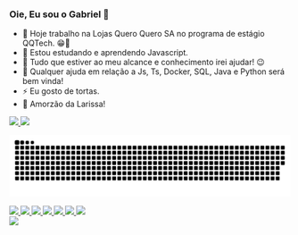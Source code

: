 ### Oie, Eu sou o Gabriel 👋

- 🔭 Hoje trabalho na Lojas Quero Quero SA no programa de estágio QQTech. 😁🐣
- 🌱 Estou estudando e aprendendo Javascript.
- 👯 Tudo que estiver ao meu alcance e conhecimento irei ajudar! 😉
- 🤔 Qualquer ajuda em relação a Js, Ts, Docker, SQL, Java e Python será bem vinda! 
- ⚡ Eu gosto de tortas. 
- 🧡 Amorzão da Larissa!
<div>
<a href="https://github.com/seu-usuário-aqui">
<img height="180em" src="https://github-readme-stats.vercel.app/api/top-langs/?username=Gabryellows&layout=compact&langs_count=7&theme=dracula"/>
<img height="180em" src="https://github-readme-stats.vercel.app/api?username=Gabryellows&show_icons=true&theme=dracula&include_all_commits=true&count_private=true"/>
</div>
  
 ![Snake animation](https://github.com/Gabryellows/Gabryellows/blob/output/github-contribution-grid-snake.svg)

  <div>
  <img height="50em" src="https://cdn.jsdelivr.net/gh/devicons/devicon/icons/javascript/javascript-original.svg" />
  
  <img height="50em" src="https://cdn.jsdelivr.net/gh/devicons/devicon/icons/pycharm/pycharm-original.svg" />
  
  <img height="50em" src="https://cdn.jsdelivr.net/gh/devicons/devicon/icons/python/python-original.svg" />
  
  <img height="50em" src="https://cdn.jsdelivr.net/gh/devicons/devicon/icons/vscode/vscode-original.svg" />
  
  <img height="50em" src="https://cdn.jsdelivr.net/gh/devicons/devicon/icons/html5/html5-original.svg" />
  
  <img height="50em" src="https://cdn.jsdelivr.net/gh/devicons/devicon/icons/css3/css3-original.svg" />
  
  <img height="50em" src="https://cdn.jsdelivr.net/gh/devicons/devicon/icons/github/github-original.svg" />
  </div>
  
  <img src="https://media.giphy.com/media/vFKqnCdLPNOKc/giphy.gif" width="370" />
